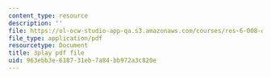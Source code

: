 ```yaml
---
content_type: resource
description: ''
file: https://ol-ocw-studio-app-qa.s3.amazonaws.com/courses/res-6-008-digital-signal-processing-spring-2011/963ebb3e618731eb7a84bb972a3c820e_xwRn_lTA6JY.pdf
file_type: application/pdf
resourcetype: Document
title: 3play pdf file
uid: 963ebb3e-6187-31eb-7a84-bb972a3c820e
---
```

